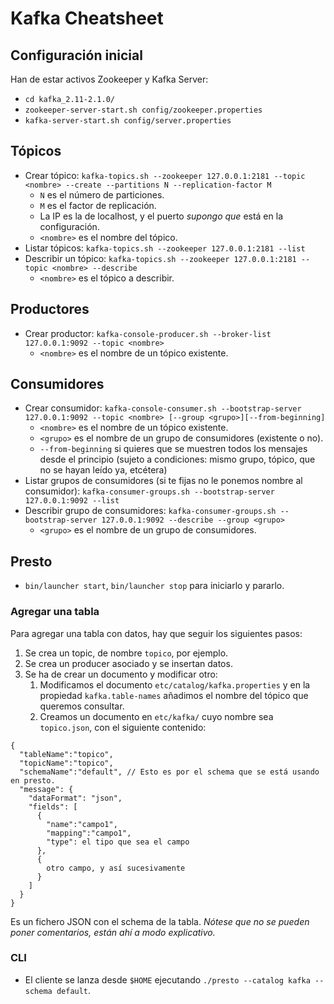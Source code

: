 # Kafka Cheatsheet

## Configuración inicial
Han de estar activos Zookeeper y Kafka Server:
* `cd kafka_2.11-2.1.0/`
* `zookeeper-server-start.sh config/zookeeper.properties`
* `kafka-server-start.sh config/server.properties`

## Tópicos
* Crear tópico: `kafka-topics.sh --zookeeper 127.0.0.1:2181 --topic <nombre> --create --partitions N --replication-factor M`
  * `N` es el número de particiones.
  * `M` es el factor de replicación.
  * La IP es la de localhost, y el puerto *supongo que* está en la configuración.
  * `<nombre>` es el nombre del tópico.
* Listar tópicos: `kafka-topics.sh --zookeeper 127.0.0.1:2181 --list`
* Describir un tópico: `kafka-topics.sh --zookeeper 127.0.0.1:2181 --topic <nombre> --describe`
  * `<nombre>` es el tópico a describir.

## Productores
* Crear productor: `kafka-console-producer.sh --broker-list 127.0.0.1:9092 --topic <nombre>`
  * `<nombre>` es el nombre de un tópico existente.

## Consumidores
* Crear consumidor: `kafka-console-consumer.sh --bootstrap-server 127.0.0.1:9092 --topic <nombre> [--group <grupo>][--from-beginning]`
  * `<nombre>` es el nombre de un tópico existente.
  * `<grupo>` es el nombre de un grupo de consumidores (existente o no).
  * `--from-beginning` si quieres que se muestren todos los mensajes desde el principio (sujeto a condiciones: mismo grupo, tópico, que no se hayan leído ya, etcétera)
* Listar grupos de consumidores (si te fijas no le ponemos nombre al consumidor): `kafka-consumer-groups.sh --bootstrap-server 127.0.0.1:9092 --list`
* Describir grupo de consumidores: `kafka-consumer-groups.sh --bootstrap-server 127.0.0.1:9092 --describe --group <grupo>`
  * `<grupo>` es el nombre de un grupo de consumidores.

## Presto
* `bin/launcher start`, `bin/launcher stop` para iniciarlo y pararlo.

### Agregar una tabla
Para agregar una tabla con datos, hay que seguir los siguientes pasos:
1. Se crea un topic, de nombre `topico`, por ejemplo.
2. Se crea un producer asociado y se insertan datos.
3. Se ha de crear un documento y modificar otro:
   1. Modificamos el documento `etc/catalog/kafka.properties` y en la propiedad `kafka.table-names` añadimos el nombre del tópico que queremos consultar.
   2. Creamos un documento en `etc/kafka/` cuyo nombre sea `topico.json`, con el siguiente contenido:

```
{
  "tableName":"topico",
  "topicName":"topico",
  "schemaName":"default", // Esto es por el schema que se está usando en presto.
  "message": {
    "dataFormat": "json",
    "fields": [
      {
        "name":"campo1",
        "mapping":"campo1",
        "type": el tipo que sea el campo
      },
      {
        otro campo, y así sucesivamente
      }
    ]
  }
}
```
Es un fichero JSON con el schema de la tabla. *Nótese que no se pueden poner comentarios, están ahí a modo explicativo.*

### CLI
* El cliente se lanza desde `$HOME` ejecutando `./presto --catalog kafka --schema default`.